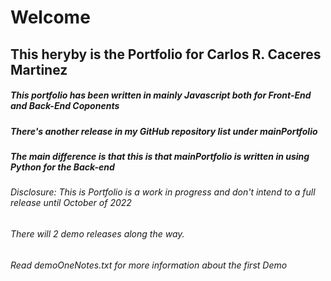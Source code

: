 #                       Welcome

## This heryby is the Portfolio for Carlos R. Caceres Martinez 

##### This portfolio has been written in mainly Javascript both for Front-End and Back-End Coponents
##### There's another release in my GitHub repository list under mainPortfolio
##### The main difference is that this is that mainPortfolio is written in using Python for the Back-end

###### Disclosure: This is Portfolio is a work in progress and don't intend to a full release until October of 2022
######             There will 2 demo releases along the way.

###### Read demoOneNotes.txt for more information about the first Demo


